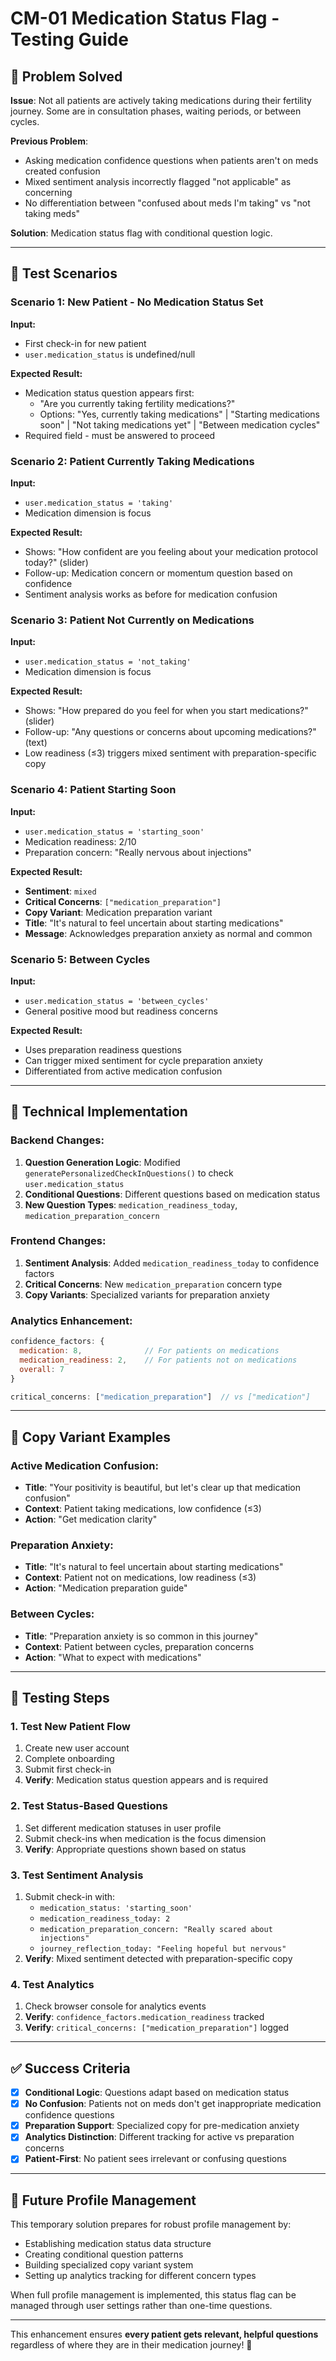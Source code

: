 # CM-01 Medication Status Flag - Testing Guide

## 🎯 **Problem Solved**

**Issue**: Not all patients are actively taking medications during their fertility journey. Some are in consultation phases, waiting periods, or between cycles.

**Previous Problem**: 
- Asking medication confidence questions when patients aren't on meds created confusion
- Mixed sentiment analysis incorrectly flagged "not applicable" as concerning
- No differentiation between "confused about meds I'm taking" vs "not taking meds"

**Solution**: Medication status flag with conditional question logic.

---

## 🧪 **Test Scenarios**

### **Scenario 1: New Patient - No Medication Status Set**
**Input:**
- First check-in for new patient
- `user.medication_status` is undefined/null

**Expected Result:**
- Medication status question appears first:
  - "Are you currently taking fertility medications?"
  - Options: "Yes, currently taking medications" | "Starting medications soon" | "Not taking medications yet" | "Between medication cycles"
- Required field - must be answered to proceed

### **Scenario 2: Patient Currently Taking Medications**
**Input:**
- `user.medication_status = 'taking'`
- Medication dimension is focus

**Expected Result:**
- Shows: "How confident are you feeling about your medication protocol today?" (slider)
- Follow-up: Medication concern or momentum question based on confidence
- Sentiment analysis works as before for medication confusion

### **Scenario 3: Patient Not Currently on Medications**
**Input:**
- `user.medication_status = 'not_taking'`
- Medication dimension is focus

**Expected Result:**
- Shows: "How prepared do you feel for when you start medications?" (slider)
- Follow-up: "Any questions or concerns about upcoming medications?" (text)
- Low readiness (≤3) triggers mixed sentiment with preparation-specific copy

### **Scenario 4: Patient Starting Soon**
**Input:**
- `user.medication_status = 'starting_soon'`
- Medication readiness: 2/10
- Preparation concern: "Really nervous about injections"

**Expected Result:**
- **Sentiment**: `mixed`
- **Critical Concerns**: `["medication_preparation"]`
- **Copy Variant**: Medication preparation variant
- **Title**: "It's natural to feel uncertain about starting medications"
- **Message**: Acknowledges preparation anxiety as normal and common

### **Scenario 5: Between Cycles**
**Input:**
- `user.medication_status = 'between_cycles'`
- General positive mood but readiness concerns

**Expected Result:**
- Uses preparation readiness questions
- Can trigger mixed sentiment for cycle preparation anxiety
- Differentiated from active medication confusion

---

## 🔬 **Technical Implementation**

### **Backend Changes:**
1. **Question Generation Logic**: Modified `generatePersonalizedCheckInQuestions()` to check `user.medication_status`
2. **Conditional Questions**: Different questions based on medication status
3. **New Question Types**: `medication_readiness_today`, `medication_preparation_concern`

### **Frontend Changes:**
1. **Sentiment Analysis**: Added `medication_readiness_today` to confidence factors
2. **Critical Concerns**: New `medication_preparation` concern type
3. **Copy Variants**: Specialized variants for preparation anxiety

### **Analytics Enhancement:**
```javascript
confidence_factors: {
  medication: 8,              // For patients on medications
  medication_readiness: 2,    // For patients not on medications
  overall: 7
}

critical_concerns: ["medication_preparation"]  // vs ["medication"]
```

---

## 🎯 **Copy Variant Examples**

### **Active Medication Confusion:**
- **Title**: "Your positivity is beautiful, but let's clear up that medication confusion"
- **Context**: Patient taking medications, low confidence (≤3)
- **Action**: "Get medication clarity"

### **Preparation Anxiety:**
- **Title**: "It's natural to feel uncertain about starting medications"
- **Context**: Patient not on medications, low readiness (≤3)
- **Action**: "Medication preparation guide"

### **Between Cycles:**
- **Title**: "Preparation anxiety is so common in this journey"
- **Context**: Patient between cycles, preparation concerns
- **Action**: "What to expect with medications"

---

## 🚀 **Testing Steps**

### **1. Test New Patient Flow**
1. Create new user account
2. Complete onboarding
3. Submit first check-in
4. **Verify**: Medication status question appears and is required

### **2. Test Status-Based Questions**
1. Set different medication statuses in user profile
2. Submit check-ins when medication is the focus dimension
3. **Verify**: Appropriate questions shown based on status

### **3. Test Sentiment Analysis**
1. Submit check-in with:
   - `medication_status: 'starting_soon'`
   - `medication_readiness_today: 2`
   - `medication_preparation_concern: "Really scared about injections"`
   - `journey_reflection_today: "Feeling hopeful but nervous"`
2. **Verify**: Mixed sentiment detected with preparation-specific copy

### **4. Test Analytics**
1. Check browser console for analytics events
2. **Verify**: `confidence_factors.medication_readiness` tracked
3. **Verify**: `critical_concerns: ["medication_preparation"]` logged

---

## ✅ **Success Criteria**

- [x] **Conditional Logic**: Questions adapt based on medication status
- [x] **No Confusion**: Patients not on meds don't get inappropriate medication confidence questions
- [x] **Preparation Support**: Specialized copy for pre-medication anxiety
- [x] **Analytics Distinction**: Different tracking for active vs preparation concerns
- [x] **Patient-First**: No patient sees irrelevant or confusing questions

---

## 🔄 **Future Profile Management**

This temporary solution prepares for robust profile management by:
- Establishing medication status data structure
- Creating conditional question patterns
- Building specialized copy variant system
- Setting up analytics tracking for different concern types

When full profile management is implemented, this status flag can be managed through user settings rather than one-time questions.

---

This enhancement ensures **every patient gets relevant, helpful questions** regardless of where they are in their medication journey! 🎯 